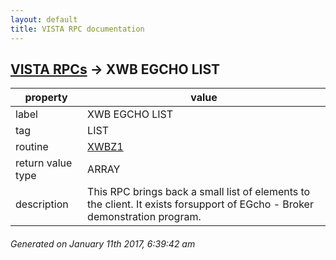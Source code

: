 ```yaml
---
layout: default
title: VISTA RPC documentation
---
```




## [VISTA RPCs](TableOfContent.md) &#8594; XWB EGCHO LIST 

 property | value 
--- | --- 
 label | XWB EGCHO LIST
 tag | LIST
 routine | [XWBZ1](http://code.osehra.org/dox/Routine_XWBZ1_source.html)
 return value type | ARRAY
 description | This RPC brings back a small list of elements to the client.  It exists forsupport of EGcho - Broker demonstration program.




 ###### Generated on January 11th 2017, 6:39:42 am